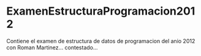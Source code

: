 ExamenEstructuraProgramacion2012
================================

Contiene el examen de estructura de datos de programacion del anio 2012 con Roman Martinez...  contestado...
